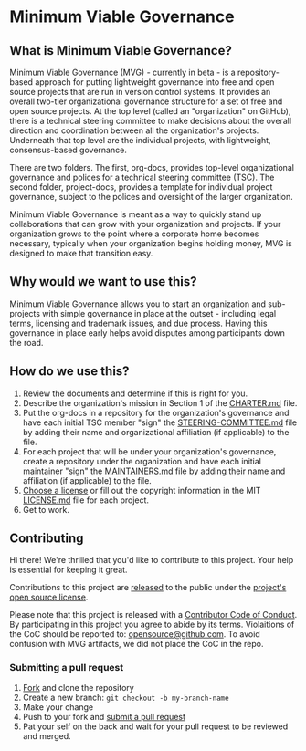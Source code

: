 # Minimum Viable Governance

## What is Minimum Viable Governance?

Minimum Viable Governance (MVG) - currently in beta - is a repository-based approach for putting lightweight governance into free and open source projects that are run in version control systems. It provides an overall two-tier organizational governance structure for a set of free and open source projects. At the top level (called an "organization" on GitHub), there is a technical steering committee to make decisions about the overall direction and coordination between all the organization's projects. Underneath that top level are the individual projects, with lightweight, consensus-based governance.

There are two folders. The first, org-docs, provides top-level organizational governance and polices for a technical steering committee (TSC). The second folder, project-docs, provides a template for individual project governance, subject to the polices and oversight of the larger organization.

Minimum Viable Governance is meant as a way to quickly stand up collaborations that can grow with your organization and projects. If your organization grows to the point where a corporate home becomes necessary, typically when your organization begins holding money, MVG is designed to make that transition easy.

## Why would we want to use this?

Minimum Viable Governance allows you to start an organization and sub-projects with simple governance in place at the outset - including legal terms, licensing and trademark issues, and due process. Having this governance in place early helps avoid disputes among participants down the road.

## How do we use this?

1. Review the documents and determine if this is right for you.
2. Describe the organization's mission in Section 1 of the [CHARTER.md](org-docs/CHARTER.md) file.
3. Put the org-docs in a repository for the organization's governance and have each initial TSC member "sign" the [STEERING-COMMITTEE.md](org-docs/STEERING-COMMITTEE.md) file by adding their name and organizational affiliation (if applicable) to the file.
4. For each project that will be under your organization's governance, create a repository under the organization and have each initial maintainer "sign" the [MAINTAINERS.md](project-docs/MAINTAINERS.md) file by adding their name and affiliation (if applicable) to the file.
5. [Choose a license](https://choosealicense.com/) or fill out the copyright information in the MIT [LICENSE.md](project-docs/LICENSE.md) file for each project.
6. Get to work.

## Contributing

Hi there! We're thrilled that you'd like to contribute to this project. Your help is essential for keeping it great.

Contributions to this project are [released](https://help.github.com/articles/github-terms-of-service/#6-contributions-under-repository-license) to the public under the [project's open source license](LICENSE.md).

Please note that this project is released with a [Contributor Code of Conduct](https://raw.githubusercontent.com/EthicalSource/contributor_covenant/release/content/version/2/0/code_of_conduct.md). By participating in this project you agree to abide by its terms. Violaitions of the CoC should be reported to: opensource@github.com. To avoid confusion with MVG artifacts, we did not place the CoC in the repo.

### Submitting a pull request

1. [Fork](https://github.com/github/MVG/fork) and clone the repository
2. Create a new branch: `git checkout -b my-branch-name`
3. Make your change
4. Push to your fork and [submit a pull request](https://github.com/github/MVG/compare)
5. Pat your self on the back and wait for your pull request to be reviewed and merged.
